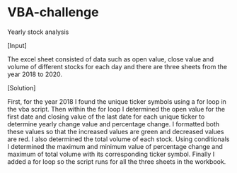 # VBA-challenge
Yearly stock analysis

[Input]

The excel sheet consisted of data such as open value, close value and volume of different stocks for each day and there are three sheets from the year 2018 to 2020. 

[Solution]

First, for the year 2018 I found the unique ticker symbols using a for loop in the vba script. Then within the for loop I determined the open value for the first date and closing value of the last date for each unique ticker to determine yearly change value and percentage change. I formatted both these values so that the increased values are green and decreased values are red. I also determined the total volume of each stock. Using conditionals I determined the maximum and minimum value of percentage change and maximum of total volume with its corresponding ticker symbol. Finally I added a for loop so the script runs for all the three sheets in the workbook.
